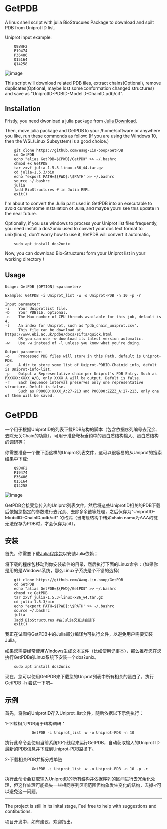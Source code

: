 GetPDB
=======
A linux shell script with julia BioStrucures Package to download and spilt PDB from Uniprot ID list.

Uniprot input example:  

        Q9BWF2  
        P19474  
        P36406  
        O15164  
        Q14258  

![image](https://github.com/Wang-Lin-boop/GetPDB/blob/master/img/Uniprot.png)

This script will download related PDB files, extract chains(Optional), remove duplicates(Optional, maybe lost some conformation changed structures) and save as "UniprotID-PDBID-ModelID-ChainID.pdb/cif".

Installation
----

Fristly, you need dwonload a julia package from [Julia Download](https://julialang.org/downloads/).

Then, move julia package and GetPDB to your /home/software or anywhere you like, run these commonds as follow: (If you are using the Windows 10, then the WSL(Linux Subsystem) is a good choice.)

        git clone https://github.com/Wang-Lin-boop/GetPDB
        cd GetPDB
        echo "alias GetPDB=${PWD}/GetPDB" >> ~/.bashrc
        chmod +x GetPDB
        tar zxvf julia-1.5.3-linux-x86_64.tar.gz
        cd julia-1.5.3/bin
        echo "export PATH=${PWD}:\$PATH" >> ~/.bashrc
        source ~/.bashrc
        julia
        ]add BioStructures # in Julia REPL
        exit()
        
I'm about to convert the Julia part used in GetPDB into an executable to avoid cumbersome installation of Julia, and maybe you'll see this update in the near future.

Optionally, if you use windows to process your Uniprot list files frequently, you need install a dos2unix used to convert your dos text format to unix(linux), don't worry how to use it, GetPDB will convert it automatic。

        sudo apt install dos2unix

Now, you can download Bio-Structures form your Uniprot list in your working directory！

Usage
----

    Usage: GetPDB [OPTION] <parameter> 
  
    Example: GetPDB -i Uniprot_list -w -o Uniprot-PDB -n 10 -p -r 
 
    Input parameter:  
    -i    Your Uniprotlist file.   
    -b    Your PDBlib, optional.   
    -n    The Max number of CPU threads available for this job, default is 4.  
    -l    An index for Uniprot, such as "pdb_chain_uniprot.csv".  
          This file can be download at https://www.ebi.ac.uk/pdbe/docs/sifts/quick.html  
          OR you can use -w download its latest version automatic.  
    -w    Use -w instead of -l unless you know what you're doing.
 
    Output parameter: 
    -o    Processed PDB files will store in this Path, default is Uniprot-PDB.  
    -d    A dir to store some list of Uniprot-PDBID-Chainid info, defult is Uniprot-info-list.  
    -p    Output a Representative chain per Uniprot's PDB Entry. Such as PXXXXX:XXXX_A/B, only XXXX_A will be output. Defult is false.   
    -r    Each sequence interval preserves only one representative structure. Defult is false.   
          Such as P00000:XXXX_A:27-213 and P00000:ZZZZ_A:27-213, only one of them will be saved. 
 


GetPDB
===
一个用于根据UniprotID的列表下载PDB结构的脚本（包含依据序列编号去冗余、去除无关Chain的功能），可用于准备靶标垂钓中的蛋白质结构输入、蛋白质结构的调研等；

你需要准备一个像下面这样的Uniprot列表文件，这可以很容易的从Uniprot的搜索结果中下载:  

        Q9BWF2  
        P19474  
        P36406  
        O15164  
        Q14258  

![image](https://github.com/Wang-Lin-boop/GetPDB/blob/master/img/Uniprot.png)

GetPDB会接受您传入的Uniprot列表文件，然后将这些UniprotID相关的PDB下载后依据您指定的参数进行去冗余、去除多余链等处理，之后保存为"UniprotID-ModelID-ChainID.pdb/cif" 的格式（当电镜结构中诸如chain name为AAA的链无法保存为PDB时，才会保存为cif）。

安装
----
首先，你需要下载[Julia程序包](https://julialang.org/downloads/)以安装Julia依赖；

将下载的程序包移动到你安装软件的目录，然后执行下面的Linux命令：（如果你是用的是Windows系统，那么Linux子系统是个不错的选择）

        git clone https://github.com/Wang-Lin-boop/GetPDB
        cd GetPDB
        echo "alias GetPDB=${PWD}/GetPDB" >> ~/.bashrc
        chmod +x GetPDB
        tar zxvf julia-1.5.3-linux-x86_64.tar.gz
        cd julia-1.5.3/bin
        echo "export PATH=${PWD}:\$PATH" >> ~/.bashrc
        source ~/.bashrc
        julia
        ]add BioStructures #在Julia交互式会话下
        exit()

我正在试图将GetPDB中的Julia部分编译为可执行文件，以避免用户需要安装Julia。

如果您需要经常使用Windows生成文本文件（比如使用记事本），那么推荐您在您执行GetPDB的Linux系统下安装一个dos2unix。

        sudo apt install dos2unix

现在，您可以使用GetPDB来下载您的Uniprot列表中所有相关的蛋白了，执行GetPDB -h 尝试一下吧~

示例
----
首先，将你的UniprotID存入Uniprot_list文件，随后依据以下示例执行：

1-下载相关PDB用于结构调研：

                GetPDB -i Uniprot_list -w -o Uniprot-PDB -n 10

执行此命令会使用当前系统10个线程来运行GetPDB，自动获取输入的Uniprot ID 最新的PDB信息并下载到Uniprot-PDB路径下。

2-下载相关PDB并拆分成单链

                GetPDB -i Uniprot_list -w -o Uniprot-PDB -n 10 -p -r
                
执行此命令会获取输入UniprotID的所有结构并依据序列的区间进行去冗余化处理，但这样处理可能损失一些相同序列区间范围但构象发生变化的结构，去掉-r可以避免这一问题。

****

The project is still in its inital stage, Feel free to help with suggestions and contibutions.   

项目开发中，如有建议，欢迎指出。

        
